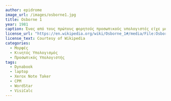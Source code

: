 ```yaml
---
author: epidrome
image_url: /images/osborne1.jpg
title: Osborne 1 
year: 1981
caption: Ένας από τους πρώτους φορητούς προσωπικούς υπολογιστές είχε μέγεθος βαλίτσας και ήταν σχεδιασμένος να χωράει κάτω από ένα αεροπορικό κάθισμα. Αν και δεν ήταν πραγματικά φορητός, συνοδευόταν από πλήρες λογισμικό, όπως τον επεξεργαστή κειμένου WordStar, φύλλο εργασίας, και το λειτουργικό σύστημα CPM, δίνοντας έτσι ένα προσωπικό σύστημα για δουλειές γραφείου. 
license_url: "https://en.wikipedia.org/wiki/Osborne_1#/media/File:Osborne_1_open.jpg" 
license_text: Courtesy of Wikipedia 
categories:
  - Μορφές
  - Κινητός Υπολογισμός
  - Προσωπικός Υπολογιστής
tags:
  - Dynabook
  - laptop
  - Xerox Note Taker
  - CPM
  - WordStar
  - VisiCalc
---
```

